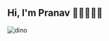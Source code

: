 ## Hi, I'm Pranav 👋🏻🧑🏻‍💻
![dino](https://github.com/user-attachments/assets/bd908e25-22dc-4a2e-abeb-1c9b55e5839a)


<!--
**saipranavkothapalli/saipranavkothapalli** is a ✨ _special_ ✨ repository because its `README.md` (this file) appears on your GitHub profile.

Here are some ideas to get you started:

- 🔭 I’m currently working on ...
- 🌱 I’m currently learning ...
- 👯 I’m looking to collaborate on ...
- 🤔 I’m looking for help with ...
- 💬 Ask me about ...
- 📫 How to reach me: ...
- 😄 Pronouns: ...
- ⚡ Fun fact: ...
-->

